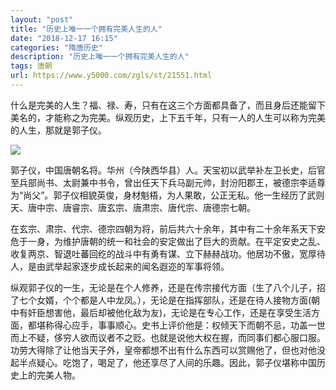 ```yaml
---
layout: "post"
title: "历史上唯一一个拥有完美人生的人"
date: "2018-12-17 16:15"
categories: "隋唐历史"
description: "历史上唯一一个拥有完美人生的人"
tags: 唐朝
url: https://www.y5000.com/zgls/st/21551.html
---
```






什么是完美的人生？福、禄、寿，只有在这三个方面都具备了，而且身后还能留下美名的，才能称之为完美。纵观历史，上下五千年，只有一人的人生可以称为完美的人生，那就是郭子仪。

![](https://img.y5000.com/uploads/allimg/170518/11-1F51Q5530HU.jpg)

郭子仪，中国唐朝名将。华州（今陕西华县）人。天宝初以武举补左卫长史，后官至兵部尚书、太尉兼中书令，曾出任天下兵马副元帅，封汾阳郡王，被德宗李适尊为“尚父”。郭子仪相貌英俊，身材魁梧，为人果敢，公正无私。他一生经历了武则天、唐中宗、唐睿宗、唐玄宗、唐肃宗、唐代宗、唐德宗七朝。

在玄宗、肃宗、代宗、德宗四朝为将，前后共六十余年，其中有二十余年系天下安危于一身，为维护唐朝的统一和社会的安定做出了巨大的贡献。在平定安史之乱、收复两京、智退吐蕃回纥的战斗中有勇有谋、立下赫赫战功。他居功不傲，宽厚待人，是由武举起家逐步成长起来的闻名遐迩的军事将领。

纵观郭子仪的一生，无论是在个人修养，还是在传宗接代方面（生了八个儿子，招了七个女婿，个个都是人中龙凤。），无论是在指挥部队，还是在待人接物方面(朝中有奸臣想害他，最后却被他化敌为友)，无论是在专心工作，还是在享受生活方面，都堪称得心应手，事事顺心。史书上评价他是：权倾天下而朝不忌，功盖一世而上不疑，侈穷人欲而议者不之贬。也就是说他大权在握，而同事们都心服口服。功劳大得除了让他当天子外，皇帝都想不出有什么东西可以赏赐他了，但也对他没起半点疑心。吃饱了，喝足了，他还享尽了人间的乐趣。因此，郭子仪堪称中国历史上的完美人物。
